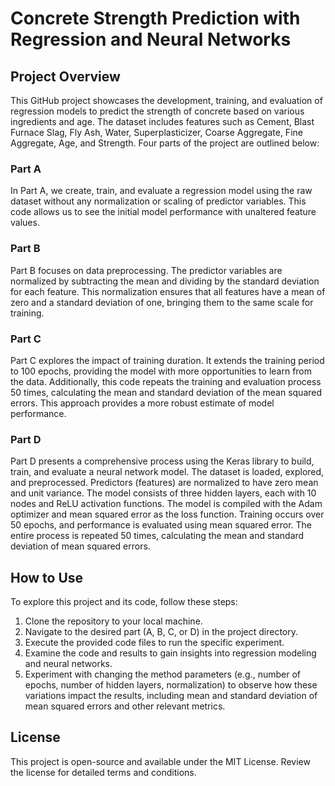# Concrete Strength Prediction with Regression and Neural Networks

## Project Overview
This GitHub project showcases the development, training, and evaluation of regression models to predict the strength of concrete based on various ingredients and age. The dataset includes features such as Cement, Blast Furnace Slag, Fly Ash, Water, Superplasticizer, Coarse Aggregate, Fine Aggregate, Age, and Strength. Four parts of the project are outlined below:

### Part A
In Part A, we create, train, and evaluate a regression model using the raw dataset without any normalization or scaling of predictor variables. This code allows us to see the initial model performance with unaltered feature values.

### Part B
Part B focuses on data preprocessing. The predictor variables are normalized by subtracting the mean and dividing by the standard deviation for each feature. This normalization ensures that all features have a mean of zero and a standard deviation of one, bringing them to the same scale for training.

### Part C
Part C explores the impact of training duration. It extends the training period to 100 epochs, providing the model with more opportunities to learn from the data. Additionally, this code repeats the training and evaluation process 50 times, calculating the mean and standard deviation of the mean squared errors. This approach provides a more robust estimate of model performance.

### Part D
Part D presents a comprehensive process using the Keras library to build, train, and evaluate a neural network model. The dataset is loaded, explored, and preprocessed. Predictors (features) are normalized to have zero mean and unit variance. The model consists of three hidden layers, each with 10 nodes and ReLU activation functions. The model is compiled with the Adam optimizer and mean squared error as the loss function. Training occurs over 50 epochs, and performance is evaluated using mean squared error. The entire process is repeated 50 times, calculating the mean and standard deviation of mean squared errors.

## How to Use
To explore this project and its code, follow these steps:

1. Clone the repository to your local machine.
2. Navigate to the desired part (A, B, C, or D) in the project directory.
3. Execute the provided code files to run the specific experiment.
4. Examine the code and results to gain insights into regression modeling and neural networks.
5. Experiment with changing the method parameters (e.g., number of epochs, number of hidden layers, normalization) to observe how these variations impact the results, including mean and standard deviation of mean squared errors and other relevant metrics.

## License
This project is open-source and available under the MIT License. Review the license for detailed terms and conditions.
